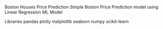 Boston Houses Price Prediction
Simple Boston Price Prediction model using Linear Regression ML Model

Libraries
pandas
plotly
matplotlib
seaborn
numpy
scikit-learn
